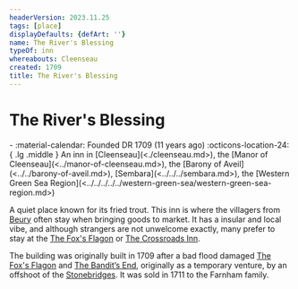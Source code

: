 ```yaml
---
headerVersion: 2023.11.25
tags: [place]
displayDefaults: {defArt: ''}
name: The River's Blessing
typeOf: inn
whereabouts: Cleenseau
created: 1709
title: The River's Blessing
---
```

# The River's Blessing
<div class="grid cards ext-narrow-margin ext-one-column" markdown>
-  
   :material-calendar: Founded DR 1709 (11 years ago)  
    :octicons-location-24:{ .lg .middle } An inn in [Cleenseau](<./cleenseau.md>), the [Manor of Cleenseau](<../manor-of-cleenseau.md>), the [Barony of Aveil](<../../barony-of-aveil.md>), [Sembara](<../../../sembara.md>), the [Western Green Sea Region](<../../../../../western-green-sea/western-green-sea-region.md>)  
</div>


A quiet place known for its fried trout. This inn is where the villagers from [Beury](<../beury.md>) often stay when bringing goods to market. It has a insular and local vibe, and although strangers are not unwelcome exactly, many prefer to stay at the [The Fox's Flagon](<./the-fox-s-flagon.md>) or [The Crossroads Inn](<./the-crossroads-inn.md>). 

The building was originally built in 1709 after a bad flood damaged [The Fox's Flagon](<./the-fox-s-flagon.md>) and [The Bandit’s End](<./the-bandits-end.md>), originally as a temporary venture, by an offshoot of the [Stonebridges](<../../../../../../groups/halfling-families/stonebridges.md>). It was sold in 1711 to the Farnham family.